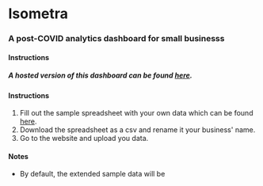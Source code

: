 # Isometra
### A post-COVID analytics dashboard for small businesss

#### Instructions


##### A hosted version of this dashboard can be found [here](www.google.com).

#### Instructions

1. Fill out the sample spreadsheet with your own data which can be found  [here](https://meet.google.com/linkredirect?authuser=0&dest=https%3A%2F%2Fdocs.google.com%2Fspreadsheets%2Fd%2F1imFxnuee1Znkc0mKbfDLxQ6a755gD3DmkFzPFHMifB8%2Fedit%3Fusp%3Dsharing).
2. Download the spreadsheet as a csv and rename it your business' name. 
3. Go to the website and upload you data. 

#### Notes

- By default, the extended sample data will be 